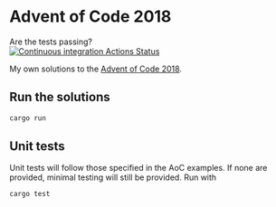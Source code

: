 # Advent of Code 2018

Are the tests passing?   
[![Continuous integration Actions Status](https://github.com/tohaker/AdventOfCode2018/workflows/Checks%20and%20Test/badge.svg)](https://github.com/tohaker/AdventOfCode2018/actions)

My own solutions to the [Advent of Code 2018](https://adventofcode.com/2018). 

## Run the solutions

```bash
cargo run
```

## Unit tests

Unit tests will follow those specified in the AoC examples. If none are provided, minimal testing will still be provided. Run with 

```bash
cargo test
```